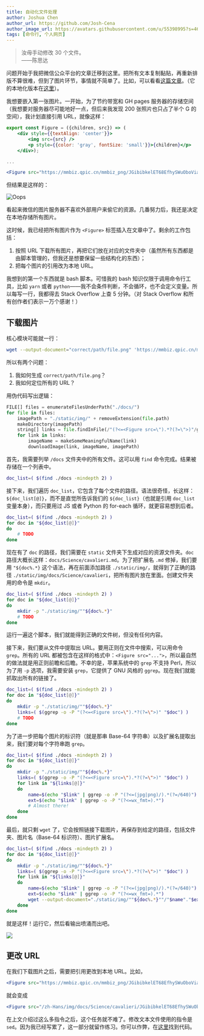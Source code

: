 ```yaml
---
title: 自动化文件处理
author: Joshua Chen
author_url: https://github.com/Josh-Cena
author_image_url: https://avatars.githubusercontent.com/u/55398995?s=460&u=88dc0dcb0691877524dd8739db9fde7ed4fa9721&v=4
tags: [命令行, 个人网页]
---
```


> 汝毋手动修改 30 个文件。  
> ——陈思达

<!-- truncate -->

问题开始于我把微信公众平台的文章迁移到这里。把所有文本复制黏贴，再重新排版不算很难，但到了图片环节，事情就不简单了。比如，可以看看[这篇文章](https://mp.weixin.qq.com/s/15D5f4zl5FG7Azl7gcZrxg)。（它的本地化版本在[这里](/docs/Science/cavalieri)）。

我想要嵌入第一张图片。一开始，为了节约带宽和 GH pages 服务器的存储空间（我想要对服务器尽可能地好一点，但后来我发现 200 张照片也只占了半个 G 的空间），我计划直接引用 URL，就像这样：

```jsx title="/docs/science/cavalieri.md"
export const Figure = ({children, src}) => (
    <div style={{textAlign: 'center'}}>
        <img src={src} />
        <p style={{color: 'gray', fontSize: 'small'}}>{children}</p>
    </div>);

...

<Figure src="https://mmbiz.qpic.cn/mmbiz_png/JGibibkelET68EfhySWuOboVia7FJX8ehwIAicTz2be2JDN7HIibwibjrpYPP1bTCr1TrjDicauU0P6BLCgFIibZK42GCQ/640?wx_fmt=png&tp=webp&wxfrom=5&wx_lazy=1&wx_co=1"></Figure>
```

但结果是这样的：

![Oops](https://mmbiz.qpic.cn/mmbiz_png/JGibibkelET6ic8fRiawIMic3jFWfS9o4SpMyc12XdWAmKlWL8hXbgTZcwwksxJaibMcUuXI8z0cKibBVyrTH2Y8DFFfA/640?wx_fmt=png&tp=webp&wxfrom=5&wx_lazy=1&wx_co=1)

看起来微信的图片服务器不喜欢外部用户来偷它的资源。几番努力后，我还是决定在本地存储所有图片。

这时候，我已经把所有图片作为 `<Figure>` 标签插入在文章中了。剩余的工作包括：

1. 按照 URL 下载所有图片，再把它们放在对应的文件夹中（虽然所有东西都是由脚本管理的，但我还是想要保留一些结构化的东西）；
2. 把每个图片的引用改为本地 URL。

我想到的第一个东西就是 bash 脚本。可惜我的 bash 知识仅限于调用命令行工具，比如 `yarn` 或者 `python`——我不会条件判断，不会循环，也不会定义变量。所以每写一行，我都得去 Stack Overflow 上查 5 分钟。（对 Stack Overflow 和所有创作者们表示一万个感谢！）

## 下载图片

核心模块可能就一行：

```bash
wget --output-document="correct/path/file.png" 'https://mmbiz.qpic.cn/mmbiz_png/JGibibkelET68EfhySWuOboVia7FJX8ehwIAicTz2be2JDN7HIibwibjrpYPP1bTCr1TrjDicauU0P6BLCgFIibZK42GCQ/640?wx_fmt=png&tp=webp&wxfrom=5&wx_lazy=1&wx_co=1'
```

所以有两个问题：

1. 我如何生成 `correct/path/file.png`？
2. 我如何定位所有的 URL？

用伪代码写出逻辑：

```python
FILE[] files = enumerateFilesUnderPath("./docs/")
for file in files:
    imagePath = "./static/img/" + removeExtension(file.path)
    makeDirectory(imagePath)
    string[] links = file.findInFile(/"(?<=<Figure src=\").*?(?=\">)"/g)
    for link in links:
        imageName = makeSomeMeaningfulName(link)
        downloadImage(link, imageName, imagePath)
```

首先，我需要列举 `/docs` 文件夹中的所有文件。这可以用 `find` 命令完成。结果被存储在一个列表中。

```bash
doc_list=( $(find ./docs -mindepth 2) )
```

接下来，我们遍历 `doc_list`，它包含了每个文件的路径。语法很奇怪，长这样：`${doc_list[@]}`，而不是直觉所告诉我们的 `${doc_list}`（也就是引用 `doc_list` 变量本身），而只要用过 JS 或者 Python 的 for-each 循环，就更容易想到后者。

```bash {2-5}
doc_list=( $(find ./docs -mindepth 2) )
for doc in "${doc_list[@]}"
do
    # TODO
done
```

现在有了 `doc` 的路径，我们需要在 `static` 文件夹下生成对应的资源文件夹。`doc` 路径大概长这样：`docs/Science/cavalieri.md`。为了把扩展名 `.md` 修掉，我们要用 `"${doc%.*}` 这个语法，再在前面添加路径 `./static/img/`，就得到了正确的路径 `./static/img/docs/Science/cavalieri`，把所有图片放在里面。创建文件夹用的命令是 `mkdir`。

```bash {4}
doc_list=( $(find ./docs -mindepth 2) )
for doc in "${doc_list[@]}"
do
    mkdir -p "./static/img/""${doc%.*}"
    # TODO
done
```

运行一遍这个脚本，我们就能得到正确的文件树，但没有任何内容。

接下来，我们要从文件中提取出 URL。要用正则在文件中搜索，可以用命令 `grep`。所有的 URL 都被包含在这样的格式中：`<Figure src="...">`，所以最自然的做法就是用正则前瞻和后瞻。不幸的是，苹果系统中的 `grep` 不支持 Perl，所以为了用 `-p` 选项，我需要安装 `grep`，它提供了 GNU 风格的 `ggrep`。现在我们就能抓取出所有的链接了。

```bash {5}
doc_list=( $(find ./docs -mindepth 2) )
for doc in "${doc_list[@]}"
do
    mkdir -p "./static/img/""${doc%.*}"
    links=( $(ggrep -o -P "(?<=<Figure src=\").*?(?=\">)" "$doc") )
    # TODO
done
```

为了进一步把每个图片的标识符（就是那串 Base-64 字符串）以及扩展名提取出来，我们要对每个字符串跑 `grep`。

```bash {6-11}
doc_list=( $(find ./docs -mindepth 2) )
for doc in "${doc_list[@]}"
do
    mkdir -p "./static/img/""${doc%.*}"
    links=( $(ggrep -o -P "(?<=<Figure src=\").*?(?=\">)" "$doc") )
    for link in "${links[@]}"
    do
        name=$(echo "$link" | ggrep -o -P "(?<=(jpg|png)/).*(?=/640)")
        ext=$(echo "$link" | ggrep -o -P "(?<=wx_fmt=).*")
        # Almost there!
    done
done
```

最后，就只剩 `wget` 了，它会按照链接下载图片，再保存到给定的路径，包括文件夹、图片名（Base-64 标识符）、图片扩展名。

```bash {10}
doc_list=( $(find ./docs -mindepth 2) )
for doc in "${doc_list[@]}"
do
    mkdir -p "./static/img/""${doc%.*}"
    links=( $(ggrep -o -P "(?<=<Figure src=\").*?(?=\">)" "$doc") )
    for link in "${links[@]}"
    do
        name=$(echo "$link" | ggrep -o -P "(?<=(jpg|png)/).*(?=/640)")
        ext=$(echo "$link" | ggrep -o -P "(?<=wx_fmt=).*")
        wget --output-document="./static/img/""${doc%.*}""/"$name"."$ext "$link"
    done
done
```

就是这样！运行它，然后看输出喷涌而出吧。

<img src="/zh-Hans/img/blog/2021-3-11/Script.png"></img>

## 更改 URL

在我们下载图片之后，需要把引用更改到本地 URL。比如，

```jsx title="/docs/science/cavalieri.md"
<Figure src="https://mmbiz.qpic.cn/mmbiz_png/JGibibkelET68EfhySWuOboVia7FJX8ehwIAicTz2be2JDN7HIibwibjrpYPP1bTCr1TrjDicauU0P6BLCgFIibZK42GCQ/640?wx_fmt=png&tp=webp&wxfrom=5&wx_lazy=1&wx_co=1"></Figure>
```

就会变成

```jsx title="/docs/science/cavalieri.md"
<Figure src="/zh-Hans/img/docs/Science/cavalieri/JGibibkelET68EfhySWuOboVia7FJX8ehwIAicTz2be2JDN7HIibwibjrpYPP1bTCr1TrjDicauU0P6BLCgFIibZK42GCQ.png"></Figure>
```

在上文介绍过这么多指令之后，这个任务就不难了。修改文本文件使用的指令是 `sed`。因为我已经写累了，这一部分就留作练习。你可以作弊，在[这里](https://github.com/Josh-Cena/Personal-page/blob/master/scripts/changeUrl.sh)找到代码。
